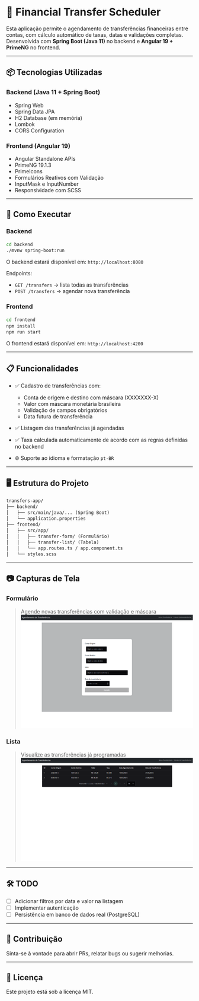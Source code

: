 # 💸 Financial Transfer Scheduler

Esta aplicação permite o agendamento de transferências financeiras entre contas, com cálculo automático de taxas, datas e validações completas. Desenvolvida com **Spring Boot (Java 11)** no backend e **Angular 19 + PrimeNG** no frontend.

---

## 📦 Tecnologias Utilizadas

### Backend (Java 11 + Spring Boot)
- Spring Web
- Spring Data JPA
- H2 Database (em memória)
- Lombok
- CORS Configuration

### Frontend (Angular 19)
- Angular Standalone APIs
- PrimeNG 19.1.3
- PrimeIcons
- Formulários Reativos com Validação
- InputMask e InputNumber
- Responsividade com SCSS

---

## 🚀 Como Executar

### Backend

```bash
cd backend
./mvnw spring-boot:run
```

O backend estará disponível em: `http://localhost:8080`

Endpoints:
- `GET /transfers` → lista todas as transferências
- `POST /transfers` → agendar nova transferência

### Frontend

```bash
cd frontend
npm install
npm run start
```

O frontend estará disponível em: `http://localhost:4200`

---

## 📋 Funcionalidades

- ✅ Cadastro de transferências com:
  - Conta de origem e destino com máscara (XXXXXXX-X)
  - Valor com máscara monetária brasileira
  - Validação de campos obrigatórios
  - Data futura de transferência

- ✅ Listagem das transferências já agendadas

- ✅ Taxa calculada automaticamente de acordo com as regras definidas no backend

- 🌐 Suporte ao idioma e formatação `pt-BR`

---

## 🖥️ Estrutura do Projeto

```
transfers-app/
├── backend/
│   ├── src/main/java/... (Spring Boot)
│   └── application.properties
├── frontend/
│   ├── src/app/
│   │   ├── transfer-form/ (Formulário)
│   │   ├── transfer-list/ (Tabela)
│   │   └── app.routes.ts / app.component.ts
│   └── styles.scss
```

---

## 📷 Capturas de Tela

### Formulário
> Agende novas transferências com validação e máscara
![Tela de agendamento](./src/assets/form.png)

### Lista
> Visualize as transferências já programadas
![Tela de extrato de transferências](./src/assets/extrato.png)
---

## 🛠️ TODO

- [ ] Adicionar filtros por data e valor na listagem
- [ ] Implementar autenticação
- [ ] Persistência em banco de dados real (PostgreSQL)

---

## 🤝 Contribuição

Sinta-se à vontade para abrir PRs, relatar bugs ou sugerir melhorias.

---

## 📄 Licença

Este projeto está sob a licença MIT.
